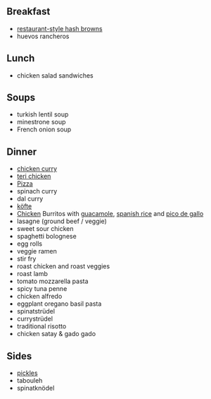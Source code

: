 ## Breakfast
* [restaurant-style hash browns](hash-browns.md)
* huevos rancheros

## Lunch
* chicken salad sandwiches

## Soups
* turkish lentil soup
* minestrone soup
* French onion soup

## Dinner
* [chicken curry](chicken-curry.md)
* [teri chicken](teri-chicken.md)
* [Pizza](pizza.md)
* spinach curry
* dal curry
* [köfte](köfte.md)
* [Chicken](burrito-chicken.md) Burritos with [guacamole](guacamole.md), [spanish rice](spanish-rice.md) and [pico de gallo](pico.md)
* lasagne (ground beef / veggie)
* sweet sour chicken
* spaghetti bolognese
* egg rolls
* veggie ramen
* stir fry
* roast chicken and roast veggies
* roast lamb
* tomato mozzarella pasta
* spicy tuna penne
* chicken alfredo
* eggplant oregano basil pasta
* spinatstrüdel
* currystrüdel
* traditional risotto
* chicken satay & gado gado

## Sides
* [pickles](pickles.md)
* tabouleh
* spinatknödel
